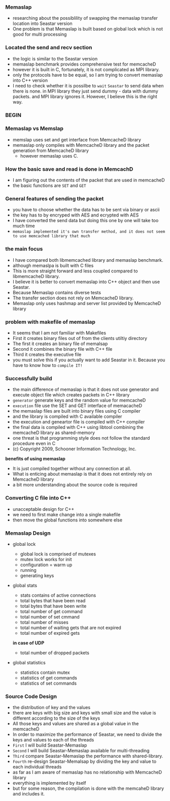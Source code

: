 ### Memaslap
- researching about the possiblility of swapping the memaslap transfer location into Seastar version
- One problem is that Memaslap is built based on global lock which is not good for multi processing

### Located the send and recv section
- the logic is similar to the Seastar version
- memaslap benchmark provides comprehensive test for memcacheD
- however it is built in C, fortunately, it is not complicated as MPI library.
- only the protocols have to be equal, so I am trying to convert memaslap into C++ version
- I need to check whether it is possilbe to `wait` `Seastar` to send data when there is none. in MPI library they just send dummy - data with dummy packets. and MPI library ignores it. However, I believe this is the right way.

### BEGIN
### Memaslap vs Memslap
- memslap uses set and get interface from MemcacheD library
- memaslap only compiles with MemcacheD library and the packet generation from MemcacheD library
  - however memaslap uses C.

### How the basic save and read is done in MemcachD
- I am figuring out the contents of the packet that are used in memcacheD
- the basic functions are `SET` and `GET`

### General features of sending the packet
- you have to choose whether the data has to be sent via binary or ascii
- the key has to by encryped with AES and ecrypted with AES
- I have converted the send data but doing this one by one will take too much time
- `memaslap implemented it's own transfer method, and it does not seem to use memcached library that much`

### the main focus
- I have compared both libmemcached library and memaslap benchmark.
- although memaslpa is built with C files
- This is more straight forward and less coupled compared to libmemcacheD library.
- I believe it is better to convert memaslap into C++ object and then use Seastar.
- Because Memaslap contains diverse tests
- The transfer section does not rely on MemcacheD library.
- Memaslap only uses hashmap and server list provided by MemcacheD library


### problem with makefile of memaslap
- It seems that I am not familiar with Makefiles
- First it creates binary files out of from the clients utiltiy directory
- The first it creates an binary file of memalsap
- Second it combines the binary file with C++ file
- Third it creates the executive file
- you must solve this if you actually want to add Seastar in it. Because you have to know how to `compile IT!`


### Successfully build
- the main difference of memaslap is that it does not use generator and execute object file which creates packets in C++ library
- `generator` generate keys and the random value for memcacheD
- `execution` file use the SET and GET interface of memacacheD
- the memaslap files are built into binary files using C compiler
- and the library is compiled with C available compiler
- the execution and geneartor file is compiled with C++ compiler
- the final data is compiled with C++ using libtool combining the memcacheD library as shared-memory
- one threat is that programming style does not follow the standard procedure even in C
- (c) Copyright 2009, Schooner Information Technology, Inc.


**benefits of using memaslap**
- It is just compiled together without any connection at all.
- What is enticing about memaslap is that it does not entirely rely on MemcacheD library
- a bit more understanding about the source code is required


### Converting C file into C++
- unacceptable design for C++
- we need to first make change into a single makefile
- then move the global functions into somewhere else

### Memaslap Design
- global lock
  - global lock is comprised of mutexes
  - mutex lock works for init
  - configuration = warm up
  - running
  - generating keys
- global stats
  - stats contains of active connections
  - total bytes that have been read
  - total bytes that have been write
  - total number of get command
  - total number of set cmmand
  - total number of misses
  - total number of waiting gets that are not expired
  - total number of expired gets

  **in case of UDP**
  - total number of dropped packets

- global statistics
  - statistics contain mutex
  - statistics of get commands
  - statistics of set commands


### Source Code Design
- the distribution of key and the values
- there are keys with big size and keys with small size and the value is different according to the size of the keys
- All those keys and values are shared as a global value in the memcacheD
- In order to maximize the performance of Seastar, we need to divide the keys and values to each of the threads
- `First`  I will build Seastar-Memaslap
- `Second` I will build Seastar-Memaslap available for multi-threading
- `Third`  compare Seastar-Memaslap the performance with shared-library.
- `Fourth` re-design Seastar-Memalsap by dividing the key and value to each individual threads
- as far as I am aware of memaslap has no relationship with MemcacheD library
- everything is implemented by itself
- but for some reason, the compilation is done with the memcaheD library and includes it.
